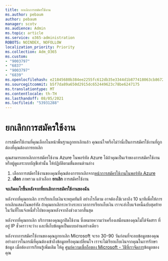 ```yaml
---
title: ยกเลิกการสมัครใช้งาน
ms.author: pebaum
author: pebaum
manager: scotv
ms.audience: Admin
ms.topic: article
ms.service: o365-administration
ROBOTS: NOINDEX, NOFOLLOW
localization_priority: Priority
ms.collection: Adm_O365
ms.custom:
- "9003797"
- "6837"
- "9003797"
- "6839"
ms.openlocfilehash: e21845680b384ee2255fc612db35e3344d1b877418063cb86721964104239ac3
ms.sourcegitcommit: b5f7da89a650d2915dc652449623c78be6247175
ms.translationtype: MT
ms.contentlocale: th-TH
ms.lasthandoff: 08/05/2021
ms.locfileid: "53931288"
---
```

# <a name="cancel-subscription"></a>ยกเลิกการสมัครใช้งาน

การสมัครใช้งานที่คุณเลือกในหน้าพื้นฐานถูกยกเลิกแล้ว คุณแน่ใจหรือไม่ว่านี่เป็นการสมัครใช้งานที่ถูกต้องที่คุณต้องการยกเลิก

คุณสามารถยกเลิกการสมัครใช้งาน Azure ในพอร์ทัล Azure ได้ถ้าคุณเป็นเจ้าของการสมัครใช้งานหรือผู้ดูแลระบบบัญชีเท่านั้น ให้ปฏิบัติตามขั้นตอนด้านล่าง

1. เลือกการสมัครใช้งานของคุณที่คุณต้องการยกเลิกจาก[หน้าการสมัครใช้งานในพอร์ทัล Azure](https://ms.portal.azure.com/#blade/Microsoft_Azure_Billing/SubscriptionsBlade)
2. **เลือก** ภาพรวม แล้วเลือก **ยกเลิก** การสมัครใช้งาน

**จะเกิดอะไรขึ้นหลังจากที่ยกเลิกการสมัครใช้งานของฉัน**

หลังจากที่คุณยกเลิก การเรียกเก็บเงินจะหยุดทันที อย่างไรก็ตาม อาจต้องใช้เวลาถึง 10 นาทีเพื่อให้การยกเลิกแสดงในพอร์ทัล ถ้าคุณยกเลิกระหว่างระยะเวลาการเรียกเก็บเงิน เราจะส่งใบแจ้งหนี้ฉบับสุดท้ายในวันที่ใบแจ้งหนี้ทั่วไปของคุณหลังจากถึงช่วงเวลาสิ้นสุด

หลังจากที่คุณยกเลิก บริการของคุณถูกปิดใช้งาน ซึ่งหมายความว่าเครื่องเสมือนของคุณไม่ได้จัดสรร ที่อยู่ IP ชั่วคราวจะว่าง และที่เก็บข้อมูลเป็นแบบอ่านอย่างเดียว

หลังจากการสมัครใช้งานของคุณถูกยกเลิก Microsoft จะรอ 30-90 วันก่อนที่จะลบข้อมูลของคุณอย่างถาวรในกรณีที่คุณต้องเข้าถึงข้อมูลหรือคุณเปลี่ยนใจ เราจะไม่เรียกเก็บเงินจากคุณในการรักษาข้อมูล เมื่อต้องการเรียนรู้เพิ่มเติม ให้ดู [ศูนย์ความเชื่อถือของ Microsoft - วิธีที่เราจัดการ](https://www.microsoft.com/trust-center/privacy/data-management#leave)ข้อมูลของคุณ

